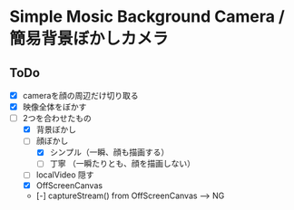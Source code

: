 # Simple Mosic Background Camera / 簡易背景ぼかしカメラ

## ToDo

- [x] cameraを顔の周辺だけ切り取る
- [x] 映像全体をぼかす
- [ ] 2つを合わせたもの
  - [x] 背景ぼかし
  - [ ] 顔ぼかし
    - [x] シンプル（一瞬、顔も描画する）
    - [ ] 丁寧 （一瞬たりとも、顔を描画しない）
  - [ ] localVideo 隠す
  - [x] OffScreenCanvas
  - [-] captureStream() from OffScreenCanvas --> NG
  
